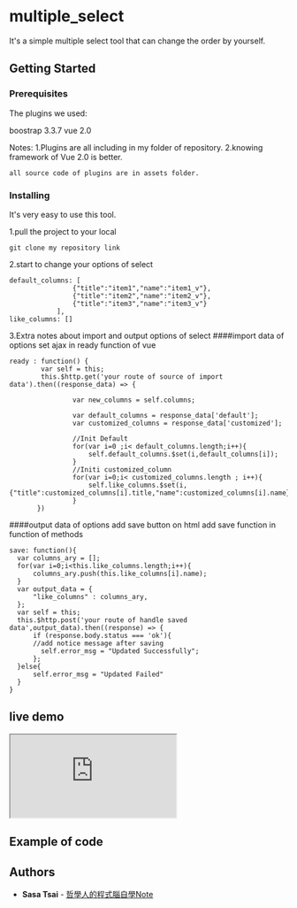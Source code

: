 # multiple_select
It's a simple multiple select tool that can change the order by yourself.

## Getting Started

### Prerequisites

The plugins we used:

boostrap 3.3.7
vue 2.0

Notes: 
1.Plugins are all including in my folder of repository.
2.knowing framework of Vue 2.0 is better.

```
all source code of plugins are in assets folder.
```

### Installing

It's very easy to use this tool.

1.pull the project to your local
```
git clone my repository link
```

2.start to change your options of select
```
default_columns: [
                {"title":"item1","name":"item1_v"},
                {"title":"item2","name":"item2_v"},
                {"title":"item3","name":"item3_v"}
            ],
like_columns: []
```

3.Extra notes about import and output options of select
####import data of options
set ajax in ready function of vue
```
ready : function() {
        var self = this;
        this.$http.get('your route of source of import data').then((response_data) => {
            
                var new_columns = self.columns;	
                
                var default_columns = response_data['default'];
                var customized_columns = response_data['customized'];

                //Init Default
                for(var i=0 ;i< default_columns.length;i++){
                    self.default_columns.$set(i,default_columns[i]);
                }
                //Initi customized_column 
                for(var i=0;i< customized_columns.length ; i++){
                    self.like_columns.$set(i,{"title":customized_columns[i].title,"name":customized_columns[i].name});
                }
       })

```

####output data of options
add save button on html
add save function in function of methods
```
save: function(){          
  var columns_ary = [];
  for(var i=0;i<this.like_columns.length;i++){
      columns_ary.push(this.like_columns[i].name);
  }
  var output_data = {
      "like_columns" : columns_ary,
  };
  var self = this;
  this.$http.post('your route of handle saved data',output_data).then((response) => {
      if (response.body.status === 'ok'){
      //add notice message after saving
        self.error_msg = "Updated Successfully";
      };
  }else{
      self.error_msg = "Updated Failed"
  }
}
```

## live demo
<iframe src="https://tin80122.github.io/multiple_select/index.html"></iframe>
<h2>Example of code</h2>

## Authors

* **Sasa Tsai** - [哲學人的程式腦自學Note](https://sasacode.wordpress.com/)
